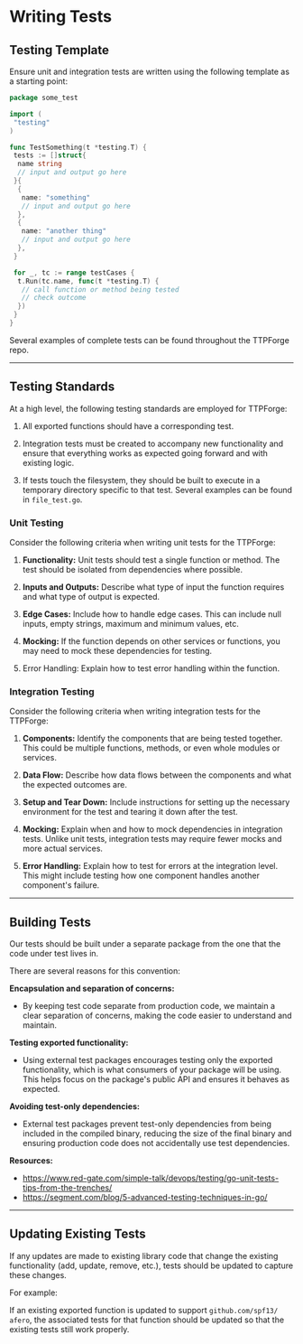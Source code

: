 # Writing Tests

## Testing Template

Ensure unit and integration tests are written using the following template as a starting point:

```go
package some_test

import (
 "testing"
)

func TestSomething(t *testing.T) {
 tests := []struct{
  name string
  // input and output go here
 }{
  {
   name: "something"
   // input and output go here
  },
  {
   name: "another thing"
   // input and output go here
  },
 }

 for _, tc := range testCases {
  t.Run(tc.name, func(t *testing.T) {
   // call function or method being tested
   // check outcome
  })
 }
}
```

Several examples of complete tests can be found throughout the TTPForge repo.

---

## Testing Standards

At a high level, the following testing standards are employed for TTPForge:

1. All exported functions should have a corresponding test.

1. Integration tests must be created to accompany new functionality and ensure
   that everything works as expected going forward and with existing logic.

1. If tests touch the filesystem, they should be built to execute in a temporary directory
   specific to that test. Several examples can be found in `file_test.go`.

### Unit Testing

Consider the following criteria when writing unit tests for the TTPForge:

1. **Functionality:** Unit tests should test a single function or method. The
   test should be isolated from dependencies where possible.

1. **Inputs and Outputs:** Describe what type of input the function requires
   and what type of output is expected.

1. **Edge Cases:** Include how to handle edge cases. This can include null
   inputs, empty strings, maximum and minimum values, etc.

1. **Mocking:** If the function depends on other services or functions, you
   may need to mock these dependencies for testing.

1. Error Handling: Explain how to test error handling within the function.

### Integration Testing

Consider the following criteria when writing integration tests for the TTPForge:

1. **Components:** Identify the components that are being tested together. This
   could be multiple functions, methods, or even whole modules or services.

1. **Data Flow:** Describe how data flows between the components and what the expected outcomes are.

1. **Setup and Tear Down:** Include instructions for setting up the necessary
   environment for the test and tearing it down after the test.

1. **Mocking:** Explain when and how to mock dependencies in integration tests.
   Unlike unit tests, integration tests may require fewer mocks and more actual services.

1. **Error Handling:** Explain how to test for errors at the integration level.
   This might include testing how one component handles another component's failure.

---

## Building Tests

Our tests should be built under a separate package from the one that the code under test lives in.

There are several reasons for this convention:

**Encapsulation and separation of concerns:**

- By keeping test code separate from production code, we maintain a clear
  separation of concerns, making the code easier to understand and maintain.

**Testing exported functionality:**

- Using external test packages encourages testing only the exported
  functionality, which is what consumers of your package will be using. This
  helps focus on the package's public API and ensures it behaves as expected.

**Avoiding test-only dependencies:**

- External test packages prevent test-only dependencies from being included in
  the compiled binary, reducing the size of the final binary and ensuring
  production code does not accidentally use test dependencies.

**Resources:**

- <https://www.red-gate.com/simple-talk/devops/testing/go-unit-tests-tips-from-the-trenches/>
- <https://segment.com/blog/5-advanced-testing-techniques-in-go/>

---

## Updating Existing Tests

If any updates are made to existing library code that change the existing
functionality (add, update, remove, etc.), tests should be updated to capture
these changes.

For example:

If an existing exported function is updated to support `github.com/spf13/
afero`, the associated tests for that function should be updated so that the
existing tests still work properly.
